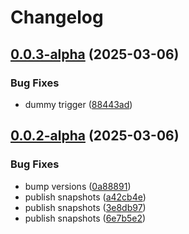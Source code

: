 # Changelog

## [0.0.3-alpha](https://github.com/ExpediaGroup/expediagroup-java-sdk/compare/expediagroup-sdk-graphql-v0.0.2-alpha...expediagroup-sdk-graphql-v0.0.3-alpha) (2025-03-06)


### Bug Fixes

* dummy trigger ([88443ad](https://github.com/ExpediaGroup/expediagroup-java-sdk/commit/88443ad0d438479f533add6475f4f494bf5f471c))

## [0.0.2-alpha](https://github.com/ExpediaGroup/expediagroup-java-sdk/compare/expediagroup-sdk-graphql-v0.0.1-alpha...expediagroup-sdk-graphql-v0.0.2-alpha) (2025-03-06)


### Bug Fixes

* bump versions ([0a88891](https://github.com/ExpediaGroup/expediagroup-java-sdk/commit/0a8889146abf8ae969ff951fad2185d00220d26e))
* publish snapshots ([a42cb4e](https://github.com/ExpediaGroup/expediagroup-java-sdk/commit/a42cb4e074e037086b44991db8a5c6fbdecc0379))
* publish snapshots ([3e8db97](https://github.com/ExpediaGroup/expediagroup-java-sdk/commit/3e8db97c42c291a7571f56ed4a4a72561648804f))
* publish snapshots ([6e7b5e2](https://github.com/ExpediaGroup/expediagroup-java-sdk/commit/6e7b5e29b67e2e11e36a1aa3e88de0e5bd78cbfa))
